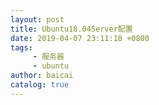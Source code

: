 ```yaml
---
layout: post
title: Ubuntu18.04Server配置
date: 2019-04-07 23:11:18 +0800
tags:
     - 服务器
     - ubuntu
author: baicai
catalog: true
---
```


